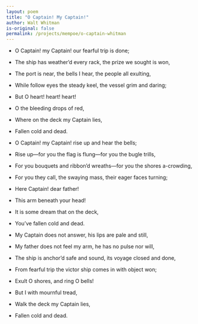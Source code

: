 ```yaml
---
layout: poem
title: "O Captain! My Captain!"
author: Walt Whitman
is-original: false
permalink: /projects/mempoe/o-captain-whitman
---
```


- O Captain! my Captain! our fearful trip is done;
- The ship has weather’d every rack, the prize we sought is won,
- The port is near, the bells I hear, the people all exulting,
- While follow eyes the steady keel, the vessel grim and daring;
- But O heart! heart! heart!
- O the bleeding drops of red,
- Where on the deck my Captain lies,
- Fallen cold and dead.

- O Captain! my Captain! rise up and hear the bells;
- Rise up—for you the flag is flung—for you the bugle trills,
- For you bouquets and ribbon’d wreaths—for you the shores a-crowding,
- For you they call, the swaying mass, their eager faces turning;
- Here Captain! dear father!
- This arm beneath your head!
- It is some dream that on the deck,
- You’ve fallen cold and dead.

- My Captain does not answer, his lips are pale and still,
- My father does not feel my arm, he has no pulse nor will,
- The ship is anchor’d safe and sound, its voyage closed and done,
- From fearful trip the victor ship comes in with object won;
- Exult O shores, and ring O bells!
- But I with mournful tread,
- Walk the deck my Captain lies,
- Fallen cold and dead.
